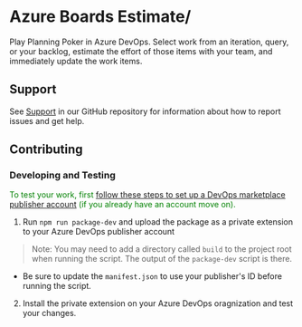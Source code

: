 
# Azure Boards Estimate/

Play Planning Poker in Azure DevOps. Select work from an iteration, query, or your backlog, estimate the effort of those items with your team, and immediately update the work items.

## Support

See [Support](SUPPORT.md) in our GitHub repository for information about how to report issues and get help.

## Contributing

### Developing and Testing

<span style="color: green">To test your work, first [follow these steps to set up a DevOps marketplace publisher account](https://docs.microsoft.com/en-us/azure/devops/extend/publish/overview?view=azure-devops) (if you already have an account move on).

1. Run `npm run package-dev` and upload the package as a private extension to your  Azure DevOps publisher account
> Note: You may need to add a directory called `build` to the project root when running the script. The output of the `package-dev` script is there.
 - Be sure to update the `manifest.json` to use your publisher's ID before running the script.
2. Install the private extension on your Azure DevOps oragnization and test your changes.
